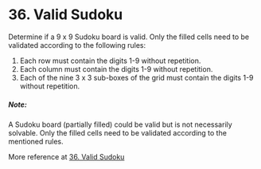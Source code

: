 # 36. Valid Sudoku

Determine if a 9 x 9 Sudoku board is valid. Only the filled cells need to be validated according to the following rules:

1. Each row must contain the digits 1-9 without repetition.
2. Each column must contain the digits 1-9 without repetition.
3. Each of the nine 3 x 3 sub-boxes of the grid must contain the digits 1-9 without repetition.

##### Note:

A Sudoku board (partially filled) could be valid but is not necessarily solvable.
Only the filled cells need to be validated according to the mentioned rules.

More reference at [36. Valid Sudoku](https://leetcode.com/problems/valid-sudoku/)